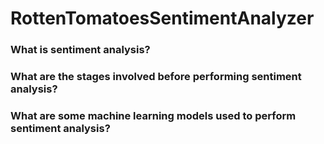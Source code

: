 # RottenTomatoesSentimentAnalyzer

### What is sentiment analysis?
### What are the stages involved before performing sentiment analysis?
### What are some machine learning models used to perform sentiment analysis?

